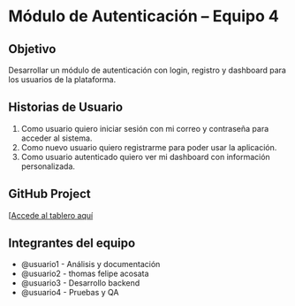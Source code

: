 # Módulo de Autenticación – Equipo 4

##  Objetivo
Desarrollar un módulo de autenticación con login, registro y dashboard para los usuarios de la plataforma.

## Historias de Usuario

1. Como usuario quiero iniciar sesión con mi correo y contraseña para acceder al sistema.
2. Como nuevo usuario quiero registrarme para poder usar la aplicación.
3. Como usuario autenticado quiero ver mi dashboard con información personalizada.

## GitHub Project
[[Accede al tablero aquí](https://github.com/users/ivan22663/projects/7/views/1)

##  Integrantes del equipo
- @usuario1 - Análisis y documentación
- @usuario2 - thomas felipe acosata
- @usuario3 - Desarrollo backend
- @usuario4 - Pruebas y QA
